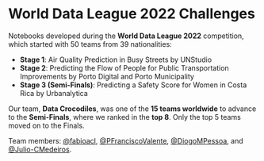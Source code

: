 # World Data League 2022 Challenges

Notebooks developed during the **World Data League 2022** competition, which started with 50 teams from 39 nationalities:

- **Stage 1**: Air Quality Prediction in Busy Streets by UNStudio
- **Stage 2**: Predicting the Flow of People for Public Transportation Improvements by Porto Digital and Porto Municipality
- **Stage 3 (Semi-Finals)**: Predicting a Safety Score for Women in Costa Rica by Urbanalytica

Our team, **Data Crocodiles**, was one of the **15 teams worldwide** to advance to the **Semi-Finals**, where we ranked in the **top 8**. Only the top 5 teams moved on to the Finals.

Team members: [@fabioacl](https://github.com/fabioacl), [@PFranciscoValente](https://github.com/PFranciscoValente), [@DiogoMPessoa](https://github.com/DiogoMPessoa), and [@Julio-CMedeiros](https://github.com/Julio-CMedeiros).
